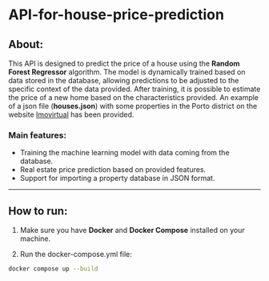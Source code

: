 # API-for-house-price-prediction

## About:
This API is designed to predict the price of a house using the **Random Forest Regressor** algorithm. The model is dynamically trained based on data stored in the database, allowing predictions to be adjusted to the specific context of the data provided. After training, it is possible to estimate the price of a new home based on the characteristics provided. 
An example of a json file (**houses.json**) with some properties in the Porto district on the website [Imovirtual](https://www.imovirtual.com/) has been provided.

### Main features:
- Training the machine learning model with data coming from the database.
- Real estate price prediction based on provided features.
- Support for importing a property database in JSON format.

---

## How to run:

1. Make sure you have **Docker** and **Docker Compose** installed on your machine.

2. Run the docker-compose.yml file:
 ```bash
docker compose up --build